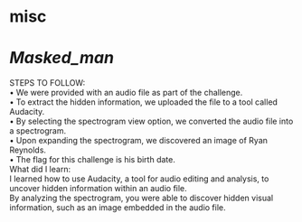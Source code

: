 # **misc**
# *_Masked_man_*
STEPS TO FOLLOW: <br/>
•	We were provided with an audio file as part of the challenge. <br/>
•	To extract the hidden information, we uploaded the file to a tool called Audacity. <br/> 
•	By selecting the spectrogram view option, we converted the audio file into a spectrogram. <br/> 
•	Upon expanding the spectrogram, we discovered an image of Ryan Reynolds. <br/> 
•	The flag for this challenge is his birth date. <br/>
What did I learn: <br/>
I learned how to use Audacity, a tool for audio editing and analysis, to uncover hidden information within an audio file. <br/> 
By analyzing the spectrogram, you were able to discover hidden visual information, such as an image embedded in the audio file.

